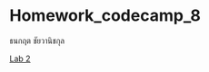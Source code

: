 # Homework_codecamp_8
ธนกฤต ชัยวานิชกุล

[Lab 2](https://github.com/chichixyz/Homework_codecamp_8/tree/main/HTML/Lab%202)
